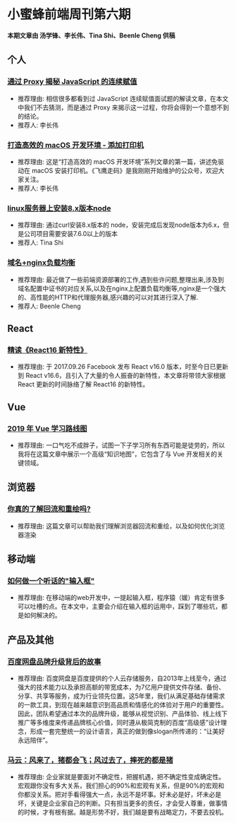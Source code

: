 # 小蜜蜂前端周刊第六期

**本期文章由 汤学锋、李长伟、Tina Shi、Beenle Cheng 供稿**

## 个人

### [通过 Proxy 揭秘 JavaScript 的连续赋值](https://mp.weixin.qq.com/s/OXy8-HB63K5DTozlCIPDeg)

+ 推荐理由: 相信很多都看到过 JavaScript 连续赋值面试题的解读文章，在本文中我们不去猜测，而是通过 Proxy 来揭示这一过程，你将会得到一个意想不到的结论。
+ 推荐人: 李长伟

### [打造高效的 macOS 开发环境 - 添加打印机](https://mp.weixin.qq.com/s/ceXpPWbHHwO8rw88xB7zYg)

+ 推荐理由: 这是“打造高效的 macOS 开发环境”系列文章的第一篇，讲述免驱动在 macOS 安装打印机。《飞鹰走码》是我刚刚开始维护的公众号，欢迎大家关注。
+ 推荐人: 李长伟

### [linux服务器上安装8.x版本node](https://xue5602.github.io/2018/12/10/linux%E6%9C%8D%E5%8A%A1%E5%99%A8%E4%B8%8A%E5%AE%89%E8%A3%858.x%E7%89%88%E6%9C%ACnode/)

+ 推荐理由: 通过curl安装8.x版本的 node，安装完成后发现node版本为6.x，但是公司项目需要安装7.6.0以上的版本
+ 推荐人: Tina Shi

### [域名+nginx负载均衡](https://beenle-xiaojie.github.io/2018/12/14/slb/)

+ 推荐理由: 最近做了一些前端资源部署的工作,遇到些许问题,整理出来,涉及到域名配置中证书的对应关系,以及在nginx上配置负载均衡等,nginx是一个强大的、高性能的HTTP和代理服务器,感兴趣的可以对其进行深入了解.
+ 推荐人: Beenle Cheng

## React

### [精读《React16 新特性》](https://zhuanlan.zhihu.com/p/52016989)

+ 推荐理由: 于 2017.09.26 Facebook 发布 React v16.0 版本，时至今日已更新到 React v16.6，且引入了大量的令人振奋的新特性，本文章将带领大家根据 React 更新的时间脉络了解 React16 的新特性。

## Vue

### [2019 年 Vue 学习路线图](https://www.infoq.cn/article/9XymmTqu*4QwahqikMka)

+ 推荐理由: 一口气吃不成胖子，试图一下子学习所有东西可能是徒劳的，所以我将在这篇文章中展示一个高级“知识地图”，它包含了与 Vue 开发相关的关键领域。

## 浏览器

### [你真的了解回流和重绘吗?](https://mp.weixin.qq.com/s/MdY0hIMVE73SEQ2CSU9mbQ)
+ 推荐理由: 这篇文章可以帮助我们理解浏览器回流和重绘，以及如何优化浏览器渲染

## 移动端

### [如何做一个听话的"输入框"](https://mp.weixin.qq.com/s?__biz=MzI1ODE4NzE1Nw==&mid=2247487220&idx=1&sn=53598687ddf629f7b25ed75ccbaf4f0d&chksm=ea0d440edd7acd183b843820a62c37e5faacebe3743b88e05c257f0b9dd1f57e8e7664298a42&mpshare=1&scene=1&srcid=&rd2werd=1#wechat_redirect)

+ 推荐理由: 在移动端的web开发中，一提起输入框，程序猿（媛）肯定有很多可以吐槽的点。在本文中，主要会介绍在输入框的运用中，踩到了哪些坑，都是如何解决的。

## 产品及其他

### [百度网盘品牌升级背后的故事](http://mux.baidu.com/915)

+ 推荐理由: 百度网盘是百度提供的个人云存储服务，自2013年上线至今，通过强大的技术能力以及承担高额的带宽成本，为7亿用户提供文件存储、备份、分享、共享等服务，成为行业领先位置。这5年里，我们从满足基础存储需求的一款工具，到现在越来越意识到高品质和情感化的体验对于用户的重要性。因此，团队希望通过本次的品牌升级，能够从视觉识别、产品体验、线上线下推广等多维度来传递品牌核心价值，同时遵从极简克制的百度“高级感”设计理念，形成一套完整统一的设计语言，真正的做到像slogan所传递的：“让美好永远陪伴”。

### [马云：风来了，猪都会飞；风过去了，摔死的都是猪](https://mp.weixin.qq.com/s?__biz=MzIxNTAzNzU0Ng==&mid=2654614765&idx=1&sn=4c278e6226c6f160fbbabfd15b991203)

+ 推荐理由: 企业家就是要面对不确定性，把握机遇，把不确定性变成确定性。宏观跟你没有多大关系，我们担心的90%和宏观有关系，但是90%的宏观和你都没关系。把对手看得强大一点，永远不是坏事。好未必是好，坏未必是坏，关键是企业家自己的判断。只有担当更多的责任，才会受人尊重，做事情的时候，才有根有据。越是形势不好，我们越是要有战略定力，不要去投机。